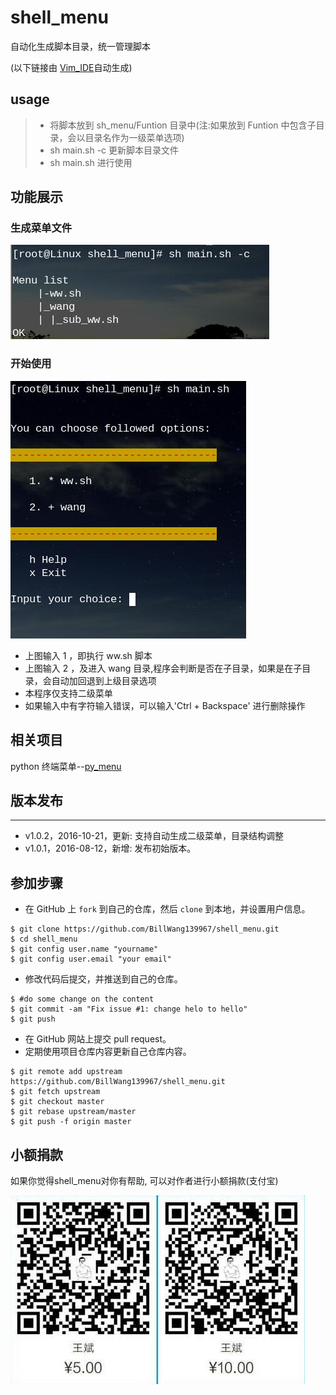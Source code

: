 # shell_menu

自动化生成脚本目录，统一管理脚本

(以下链接由 [Vim_IDE](https://github.com/BillWang139967/Vim)自动生成)


## usage

> * 将脚本放到 sh_menu/Funtion 目录中(注:如果放到 Funtion 中包含子目录，会以目录名作为一级菜单选项)
> * sh main.sh -c 更新脚本目录文件
> * sh main.sh 进行使用

## 功能展示

### 生成菜单文件

![Screenshot](images/gen_menu.jpg)

### 开始使用

![Screenshot](images/menu.jpg)

* 上图输入 1 ，即执行 ww.sh 脚本
* 上图输入 2 ，及进入 wang 目录,程序会判断是否在子目录，如果是在子目录，会自动加回退到上级目录选项
* 本程序仅支持二级菜单
* 如果输入中有字符输入错误，可以输入'Ctrl + Backspace' 进行删除操作

## 相关项目

python 终端菜单--[py_menu](https://github.com/BillWang139967/py_menu)

## 版本发布 
----
* v1.0.2，2016-10-21，更新: 支持自动生成二级菜单，目录结构调整
* v1.0.1，2016-08-12，新增: 发布初始版本。

## 参加步骤

* 在 GitHub 上 `fork` 到自己的仓库，然后 `clone` 到本地，并设置用户信息。
```
$ git clone https://github.com/BillWang139967/shell_menu.git
$ cd shell_menu
$ git config user.name "yourname"
$ git config user.email "your email"
```
* 修改代码后提交，并推送到自己的仓库。
```
$ #do some change on the content
$ git commit -am "Fix issue #1: change helo to hello"
$ git push
```
* 在 GitHub 网站上提交 pull request。
* 定期使用项目仓库内容更新自己仓库内容。
```
$ git remote add upstream https://github.com/BillWang139967/shell_menu.git
$ git fetch upstream
$ git checkout master
$ git rebase upstream/master
$ git push -f origin master
```
## 小额捐款

如果你觉得shell_menu对你有帮助, 可以对作者进行小额捐款(支付宝)

![Screenshot](images/5.jpg)

